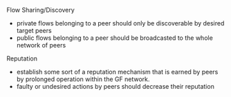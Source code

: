 



Flow Sharing/Discovery
- private flows belonging to a peer should only be discoverable by desired target peers
- public flows belonging to a peer should be broadcasted to the whole network of peers




Reputation
- establish some sort of a reputation mechanism that is earned by peers by prolonged operation within the GF network.
- faulty or undesired actions by peers should decrease their reputation